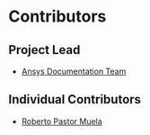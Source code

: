 # Contributors

## Project Lead

* [Ansys Documentation Team](https://github.com/orgs/ansys/teams/documentation)

## Individual Contributors

* [Roberto Pastor Muela](https://github.com/RobPasMue)
